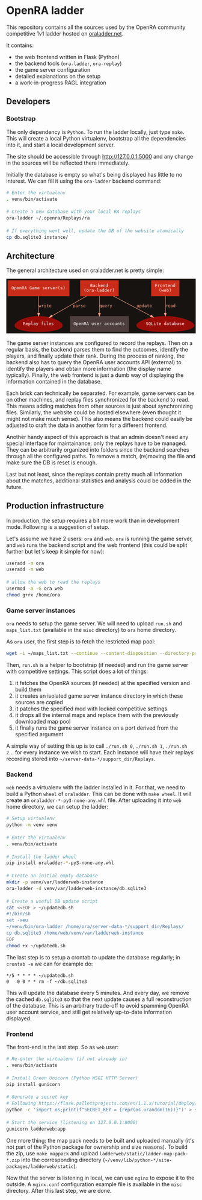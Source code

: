 # OpenRA ladder

This repository contains all the sources used by the OpenRA community
competitive 1v1 ladder hosted on [oraladder.net](http://oraladder.net).

It contains:
- the web frontend written in Flask (Python)
- the backend tools (`ora-ladder`, `ora-replay`)
- the game server configuration
- detailed explanations on the setup
- a work-in-progress RAGL integration


## Developers

### Bootstrap

The only dependency is `Python`. To run the ladder locally, just type `make`.
This will create a local Python virtualenv, bootstrap all the dependencies into
it, and start a local development server.

The site should be accessible through http://127.0.0.1:5000 and any change in
the sources will be reflected there immediately.

Initially the database is empty so what's being displayed has little to no
interest. We can fill it using the `ora-ladder` backend command:

```sh
# Enter the virtualenv
. venv/bin/activate

# Create a new database with your local RA replays
ora-ladder ~/.openra/Replays/ra

# If everything went well, update the DB of the website atomically
cp db.sqlite3 instance/
```


## Architecture

The general architecture used on oraladder.net is pretty simple:

![Architecture](misc/architecture.png)

The game server instances are configured to record the replays. Then on a
regular basis, the backend parses them to find the outcomes, identify the
players, and finally update their rank.  During the process of ranking, the
backend also has to query the OpenRA user accounts API (external) to identify
the players and obtain more information (the display name typically). Finally,
the web frontend is just a dumb way of displaying the information contained in
the database.

Each brick can technically be separated. For example, game servers can be on
other machines, and replay files synchronized for the backend to read. This
means adding matches from other sources is just about synchronizing files.
Similarly, the website could be hosted elsewhere (even thought it might not
make much sense). This also means the backend could easily be adjusted to craft
the data in another form for a different frontend.

Another handy aspect of this approach is that an admin doesn't need any special
interface for maintainance: only the replays have to be managed. They can be
arbitrarily organized into folders since the backend searches through all the
configured paths. To remove a match, (re)moving the file and make sure the DB
is reset is enough.

Last but not least, since the replays contain pretty much all information about
the matches, additional statistics and analysis could be added in the future.


## Production infrastructure

In production, the setup requires a bit more work than in development mode.
Following is a suggestion of setup.

Let's assume we have 2 users: `ora` and `web`. `ora` is running the game
server, and `web` runs the backend script and the web frontend (this could be
split further but let's keep it simple for now):

```sh
useradd -m ora
useradd -m web

# allow the web to read the replays
usermod -a -G ora web
chmod g+rx /home/ora
```

### Game server instances

`ora` needs to setup the game server. We will need to upload `run.sh` and
`maps_list.txt` (available in the `misc` directory) to `ora` home directory.

As `ora` user, the first step is to fetch the restricted map pool:

```sh
wget -i ~/maps_list.txt --continue --content-disposition --directory-prefix ~/maps
```

Then, `run.sh` is a helper to bootstrap (if needed) and run the game server
with competitive settings. This script does a lot of things:
1. it fetches the OpenRA sources (if needed) at the specified version and build
   them
2. it creates an isolated game server instance directory in which these sources
   are copied
3. it patches the specified mod with locked competitive settings
4. it drops all the internal maps and replace them with the previously
   downloaded map pool
5. it finally runs the game server instance on a port derived from the
   specified argument

A simple way of setting this up is to call `./run.sh 0`, `./run.sh 1`,
`./run.sh 2`... for every instance we wish to start. Each instance will have
their replays recording stored into `~/server-data-*/support_dir/Replays`.


### Backend

`web` needs a virtualenv with the ladder installed in it. For that, we need to
build a Python `wheel` of `oraladder`. This can be done with `make wheel`.  It
will create an `oraladder-*-py3-none-any.whl` file. After uploading it into
`web` home directory, we can setup the ladder:

```sh
# Setup virtualenv
python -m venv venv

# Enter the virtualenv
. venv/bin/activate

# Install the ladder wheel
pip install oraladder-*-py3-none-any.whl

# Create an initial empty database
mkdir -p venv/var/ladderweb-instance
ora-ladder -d venv/var/ladderweb-instance/db.sqlite3

# Create a useful DB update script
cat <<EOF > ~/updatedb.sh
#!/bin/sh
set -xeu
~/venv/bin/ora-ladder /home/ora/server-data-*/support_dir/Replays/
cp db.sqlite3 /home/web/venv/var/ladderweb-instance
EOF
chmod +x ~/updatedb.sh
```

The last step is to setup a crontab to update the database regularly; in
`crontab -e` we can for example do:
```
*/5 * * * * ~/updatedb.sh
0   0 0 * * rm -f ~/db.sqlite3
```

This will update the database every 5 minutes. And every day, we remove the
cached `db.sqlite3` so that the next update causes a full reconstruction of the
database. This is an arbitrary trade-off to avoid spamming OpenRA user account
service, and still get relatively up-to-date information displayed.


### Frontend

The front-end is the last step. So as `web` user:

```sh
# Re-enter the virtualenv (if not already in)
. venv/bin/activate

# Install Green Unicorn (Python WSGI HTTP Server)
pip install gunicorn

# Generate a secret key
# Following https://flask.palletsprojects.com/en/1.1.x/tutorial/deploy/#configure-the-secret-key
python -c 'import os;print(f"SECRET_KEY = {repr(os.urandom(16))}")' > ~/venv/var/ladderweb-instance/config.py

# Start the service (listening on 127.0.0.1:8000)
gunicorn ladderweb:app
```

One more thing: the map pack needs to be built and uploaded manually (it's not
part of the Python package for ownership and size reasons). To build the zip,
use `make mappack` and upload `ladderweb/static/ladder-map-pack-*.zip` into the
corresponding directory (`~/venv/lib/python-*/site-packages/ladderweb/static`).

Now that the server is listening in local, we can use `nginx` to expose it to
the outside. A `nginx.conf` configuration example file is available in the
`misc` directory. After this last step, we are done.
